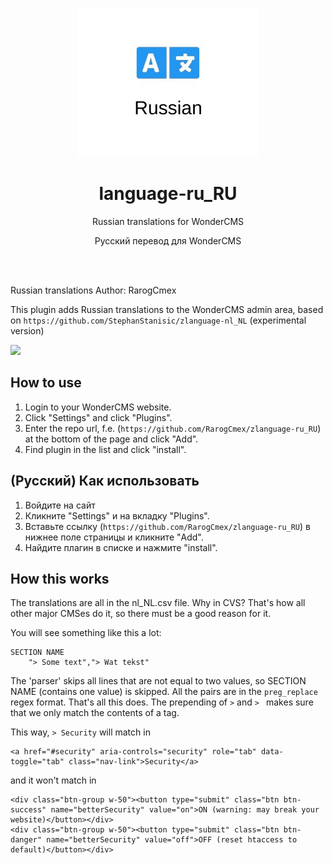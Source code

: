 <p align="center"><img src="preview.jpg" /></p>
<h1 align="center">language-ru_RU</h1>
<p align="center">Russian translations for WonderCMS</p>
<p align="center">Русский перевод для WonderCMS</p>

<br><br>

Russian translations Author: RarogCmex

This plugin adds Russian translations to the WonderCMS admin area, based on `https://github.com/StephanStanisic/zlanguage-nl_NL` (experimental version)

![](https://images.stanisic.nl/5oBG9Zaw/qU1dXIyr)

## How to use
1. Login to your WonderCMS website.
2. Click "Settings" and click "Plugins".
3. Enter the repo url, f.e.
   (`https://github.com/RarogCmex/zlanguage-ru_RU`) at the bottom of
   the page and click "Add".
3. Find plugin in the list and click "install".
## (Русский) Как использовать
1. Войдите на сайт
2. Кликните "Settings" и на вкладку "Plugins".
3. Вставьте ссылку
   (`https://github.com/RarogCmex/zlanguage-ru_RU`) в нижнее поле страницы и кликните "Add".
3. Найдите плагин в списке и нажмите "install".

## How this works

The translations are all in the nl_NL.csv file. Why in CVS? That's how all
other major CMSes do it, so there must be a good reason for it.

You will see something like this a lot: 

```
SECTION NAME
	"> Some text","> Wat tekst"
```

The 'parser' skips all lines that are not equal to two values, so SECTION NAME (contains one value) is skipped.
All the pairs are in the `preg_replace` regex format. That's all this does. The prepending of `>` and `> ` makes sure that we only match the contents of a tag.

This way, `> Security` will match in 
```
<a href="#security" aria-controls="security" role="tab" data-toggle="tab" class="nav-link">Security</a>
```
and it won't match in
```
<div class="btn-group w-50"><button type="submit" class="btn btn-success" name="betterSecurity" value="on">ON (warning: may break your website)</button></div>
<div class="btn-group w-50"><button type="submit" class="btn btn-danger" name="betterSecurity" value="off">OFF (reset htaccess to default)</button></div>
```


